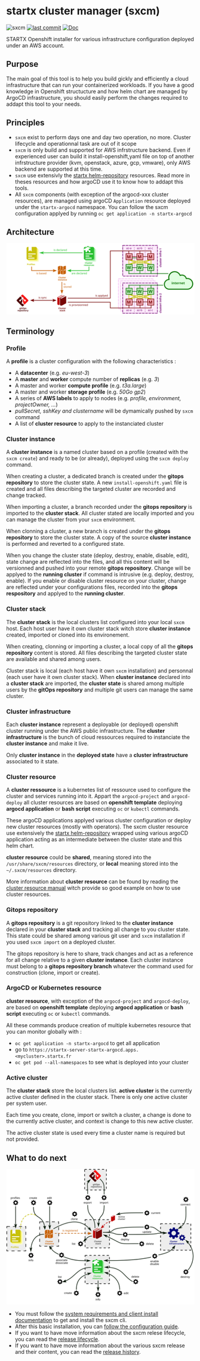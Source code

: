 # startx cluster manager (sxcm)

![sxcm](https://img.shields.io/badge/latest-v0.1.4-blue.svg) [![last commit](https://img.shields.io/github/last-commit/startxfr/sxcm.svg)](https://github.com/startxfr/sxcm) [![Doc](https://readthedocs.org/projects/sxcm/badge)](https://sxcm.readthedocs.io)

STARTX Openshift installer for various infrastructure configuration deployed under an AWS account.

## Purpose

The main goal of this tool is to help you build gickly and efficiently a cloud infrastructure that can run your containerized workloads. 
If you have a good knowledge in Openshift structucture and how helm chart are managed by ArgoCD infrastructure, you should easily perform the changes required to addapt this tool to your needs.

## Principles

- `sxcm` exist to perform days one and day two operation, no more. Cluster lifecycle and operationnal task are out of it scope
- `sxcm` is only build and supported for AWS infrstructure backend. Even if experienced user can build it install-openshift,yaml file on top of another infrstructure provider (kvm, openstack, azure, gcp, vmware), only AWS backend are supported at this time.
- `sxcm` use extensivly the [startx helm-repository](https://helm-repository.readthedocs.io) resources. Read more in theses resources and how 
  argoCD use it to know how to addapt this tools.
- All `sxcm` components (with exception of the argocd-xxx cluster resources), are managed using argoCD `Application` resource deployed under the `startx-argocd` namespace. You can follow the sxcm configuration applyed by running `oc get application -n startx-argocd`

## Architecture

![sxcm architecture](https://raw.githubusercontent.com/startxfr/sxcm/main/docs/img/architecture.svg)

## Terminology

### Profile

A **profile** is a cluster configuration with the following characteristics :

- A **datacenter** (e.g. _eu-west-3_)
- A **master** and **worker** compute number of **replicas** (e.g. _3_)
- A master and worker **compute profile** (e.g. _t3a.large_)
- A master and worker **storage profile** (e.g. _50Go gp2_)
- A series of **AWS labels** to apply to nodes (e.g. _profile, environment, projectOwner, ..._)
- _pullSecret, sshKey and clustername_ will be dymamically pushed by `sxcm` command
- A list of **cluster resource** to apply to the instanciated cluster

### Cluster instance

A **cluster instance** is a named cluster based on a profile (created with the `sxcm create`) and ready to be (or already),
deployed using the `sxcm deploy` command.

When creating a cluster, a dedicated branch is created under the **gitops repository** to store the cluster state. A new `install-openshift.yaml` file is created and all files describing the targeted cluster are recorded and change tracked.

When importing a cluster, a branch recorded under the **gitops repository** is imported to the **cluster stack**. All cluster stated are locally imported and you can manage the cluster from your `sxcm` environment.

When clonning a cluster, a new branch is created under the **gitops repository** to store the cluster state. A copy of the source **cluster instance** is performed and reverted to a configured state.

When you change the cluster state (deploy, destroy, enable, disable, edit), state change are reflected into the files, and all this content will be versionned and pushed into your remote **gitops repository**. Change will be applyed to the **running cluster** if command is intrusive (e.g. deploy, destroy, enable).
If you enable or disable cluster resource on your cluster, change are reflected under your configurations files, recorded into the **gitops respository** and applyed to the **running cluster**.

### Cluster stack

The **cluster stack** is the local clusters list configured into your local `sxcm` host. Each host user have it own cluster stack witch store **cluster instance** created, imported or cloned into its environement.

When creating, clonning or importing a cluster, a local copy of all the **gitops repository** content is stored. All files describing the targeted cluster state are available and shared among users.

Cluster stack is  local (each host have it own `sxcm` installation) and personnal (each user have it own cluster stack). When **cluster instance** declared into a **cluster stack** are imported, the **cluster state** is shared among multiple users by the **gitOps repository** and multiple git users can manage the same cluster.

### Cluster infrastructure

Each **cluster instance** represent a deployable (or deployed) openshift cluster running under the AWS public infrastructure. The **cluster infrastructure** is the bunch of cloud ressources required to instanciate the **cluster instance** and make it live.

Only **cluster instance** in the **deployed state** have a **cluster infrastructure** associated to it state.

### Cluster resource

A **cluster ressource** is a kubernetes list of ressource used to configure the cluster and services running into it. Appart the `argocd-project` and `argocd-deploy` all cluster resources are based on **openshift template** deploying **argocd application** or
**bash script** executing `oc` or `kubectl` commands.

These argoCD applications applyed various cluster configuration or deploy new cluster resources (mostly with operators). The sxcm cluster resource use extensively the [startx helm-repository](https://helm-repository.readthedocs.io) wrapped using various argoCD application acting as an intermediate between the cluster state and this helm chart.

**cluster resource** could be **shared**, meaning stored into the `/usr/share/sxcm/resources` directory, or **local** meaning stored into the `~/.sxcm/resources` directory.

More information about **cluster resource** can be found by reading the [cluster resource manual](../../4-cluster-resources) witch provide so good example on how to use cluster resources.

### Gitops repository

A **gitops repository** is a git repository linked to the **cluster instance** declared in your **cluster stack** and tracking all change to you cluster state. This state could be shared among various git user and `sxcm` installation if you used `sxcm import` on a deployed cluster.

The gitops repository is here to share, track changes and act as a reference for all change relative to a given **cluster instance**. Each cluster instance must belong to a **gitops repository branch** whatever the command used for construction (clone, import or create).

### ArgoCD or Kubernetes resource

**cluster resource**, with exception of the `argocd-project` and `argocd-deploy`, are based on **openshift template** deploying **argocd application** or **bash script** executing `oc` or `kubectl` commands.

All these commands produce creation of multiple kubernetes resource that you can monitor globally with :

- `oc get application -n startx-argocd` to get all application
- go to `https://startx-server-startx-argocd.apps.<mycluster>.startx.fr`
- `oc get pod --all-namespaces` to see what is deployed into your cluster

### Active cluster

The **cluster stack** store the local clusters list. **active cluster** is the currently active cluster defined in the cluster stack. There is only one active cluster per system user.

Each time you create, clone, import or switch a cluster, a change is done to the currently active cluster, and context is change to this new active cluster.

The active cluster state is used every time a cluster name is required but not provided.

## What to do next

![sxcm verbs](https://raw.githubusercontent.com/startxfr/sxcm/main/docs/img/verbs-all.svg)

- You must follow the [system requirements and client install documentation](1-installation.md) to get and install the sxcm cli.
- After this basic installation, you can [follow the configuration guide](2-configure.md).
- If you want to have move information about the sxcm relese lifecycle, you can read the [release lifecycle](6-developpement.md#release-lifecycle).
- If you want to have move information about the various sxcm release and their content, you can read the [release history](5-release-history.md).
